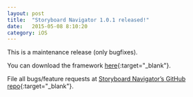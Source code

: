 ```yaml
---
layout: post
title:  "Storyboard Navigator 1.0.1 released!"
date:   2015-05-08 8:10:20
category: iOS
---
```

This is a maintenance release (only bugfixes).

You can download the framework [here][storyboard-navigator-release]{:target="_blank"}. 

File all bugs/feature requests at [Storyboard Navigator’s GitHub repo][storyboard-navigator-gh]{:target="_blank"}.

[storyboard-navigator-release]: https://github.com/MobileToolkit/StoryboardNavigator/releases/tag/1.0.1
[storyboard-navigator-gh]:      https://github.com/MobileToolkit/StoryboardNavigator/
